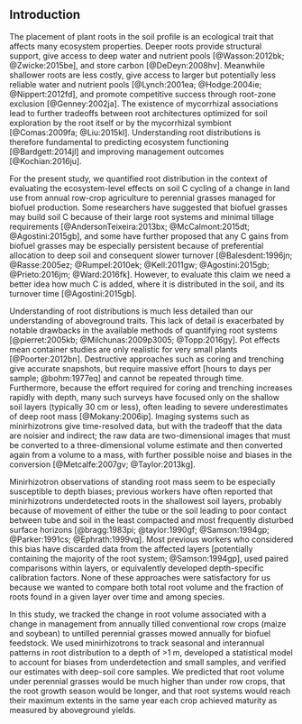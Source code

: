 
## Introduction

The placement of plant roots in the soil profile is an ecological trait that affects many ecosystem properties. Deeper roots provide structural support, give access to deep water and nutrient pools [@Wasson:2012bk; @Zwicke:2015be], and store carbon [@DeDeyn:2008hv]. Meanwhile shallower roots are less costly, give access to larger but potentially less reliable water and nutrient pools [@Lynch:2001ea; @Hodge:2004ie; @Nippert:2012fd], and promote competitive success through root-zone exclusion [@Genney:2002ja]. The existence of mycorrhizal associations lead to further tradeoffs between root architectures optimized for soil exploration by the root itself or by the mycorrhizal symbiont [@Comas:2009fa; @Liu:2015kl]. Understanding root distributions is therefore fundamental to predicting ecosystem functioning [@Bardgett:2014jl] and improving management outcomes [@Kochian:2016ju].

For the present study, we quantified root distribution in the context of evaluating the ecosystem-level effects on soil C cycling of a change in land use from annual row-crop agriculture to perennial grasses managed for biofuel production. Some researchers have suggested that biofuel grasses may build soil C because of their large root systems and minimal tillage requirements [@AndersonTeixeira:2013bx; @McCalmont:2015dt; @Agostini:2015gb], and some have further proposed that any C gains from biofuel grasses may be especially persistent because of preferential allocation to deep soil and consequent slower turnover [@Balesdent:1996jn; @Rasse:2005ez; @Rumpel:2010ek; @Kell:2011gw; @Agostini:2015gb; @Prieto:2016jm; @Ward:2016fk]. However, to evaluate this claim we need a better idea how much C is added, where it is distributed in the soil, and its turnover time [@Agostini:2015gb].

Understanding of root distributions is much less detailed than our understanding of aboveground traits. This lack of detail is exacerbated by notable drawbacks in the available methods of quantifying root systems [@pierret:2005kb; @Milchunas:2009p3005; @Topp:2016gy]. Pot effects mean container studies are only realistic for very small plants [@Poorter:2012bn]. Destructive approaches such as coring and trenching give accurate snapshots, but require massive effort [hours to days per sample; @bohm:1977eq] and cannot be repeated through time. Furthermore, because the effort required for coring and trenching increases rapidly with depth, many such surveys have focused only on the shallow soil layers (typically 30 cm or less), often leading to severe underestimates of deep root mass [@Mokany:2006ip]. Imaging systems such as minirhizotrons give time-resolved data, but with the tradeoff that the data are noisier and indirect; the raw data are two-dimensional images that must be converted to a three-dimensional volume estimate and then converted again from a volume to a mass, with further possible noise and biases in the conversion [@Metcalfe:2007gv; @Taylor:2013kg].

Minirhizotron observations of standing root mass seem to be especially susceptible to depth biases; previous workers have often reported that minirhizotrons underdetected roots in the shallowest soil layers, probably because of movement of either the tube or the soil leading to poor contact between tube and soil in the least compacted and most frequently disturbed surface horizons [@bragg:1983pi; @taylor:1990gf; @Samson:1994gp; @Parker:1991cs; @Ephrath:1999vq]. Most previous workers who considered this bias have discarded data from the affected layers [potentially containing the majority of the root system; @Samson:1994gp], used paired comparisons within layers, or equivalently developed depth-specific calibration factors. None of these approaches were satisfactory for us because we wanted to compare both total root volume and the fraction of roots found in a given layer over time and among species.

In this study, we tracked the change in root volume associated with a change in management from annually tilled conventional row crops (maize and soybean) to untilled perennial grasses mowed annually for biofuel feedstock. We used minirhizotrons to track seasonal and interannual patterns in root distribution to a depth of >1 m, developed a statistical model to account for biases from underdetection and small samples, and verified our estimates with deep-soil core samples. We predicted that root volume under perennial grasses would be much higher than under row crops, that the root growth season would be longer, and that root systems would reach their maximum extents in the same year each crop achieved maturity as measured by aboveground yields.
